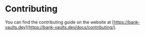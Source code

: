 # Contributing

You can find the contributing guide on the website at [https://bank-vaults.dev](https://bank-vaults.dev/docs/contributing/).
